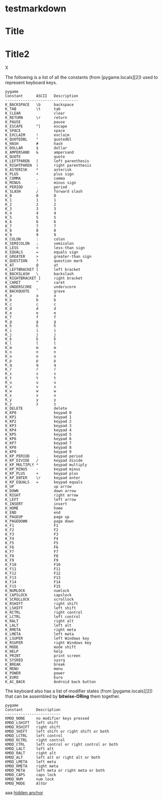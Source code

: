 # testmarkdown

# Title

# Title2

<a name='x'>X</a>

The following is a list of all the constants (from [pygame.locals][2]) used to represent keyboard keys.

    pygame
    Constant      ASCII   Description
    ---------------------------------
    K_BACKSPACE   \b      backspace
    K_TAB         \t      tab
    K_CLEAR               clear
    K_RETURN      \r      return
    K_PAUSE               pause
    K_ESCAPE      ^[      escape
    K_SPACE               space
    K_EXCLAIM     !       exclaim
    K_QUOTEDBL    "       quotedbl
    K_HASH        #       hash
    K_DOLLAR      $       dollar
    K_AMPERSAND   &       ampersand
    K_QUOTE               quote
    K_LEFTPAREN   (       left parenthesis
    K_RIGHTPAREN  )       right parenthesis
    K_ASTERISK    *       asterisk
    K_PLUS        +       plus sign
    K_COMMA       ,       comma
    K_MINUS       -       minus sign
    K_PERIOD      .       period
    K_SLASH       /       forward slash
    K_0           0       0
    K_1           1       1
    K_2           2       2
    K_3           3       3
    K_4           4       4
    K_5           5       5
    K_6           6       6
    K_7           7       7
    K_8           8       8
    K_9           9       9
    K_COLON       :       colon
    K_SEMICOLON   ;       semicolon
    K_LESS        <       less-than sign
    K_EQUALS      =       equals sign
    K_GREATER     >       greater-than sign
    K_QUESTION    ?       question mark
    K_AT          @       at
    K_LEFTBRACKET [       left bracket
    K_BACKSLASH   \       backslash
    K_RIGHTBRACKET ]      right bracket
    K_CARET       ^       caret
    K_UNDERSCORE  _       underscore
    K_BACKQUOTE   `       grave
    K_a           a       a
    K_b           b       b
    K_c           c       c
    K_d           d       d
    K_e           e       e
    K_f           f       f
    K_g           g       g
    K_h           h       h
    K_i           i       i
    K_j           j       j
    K_k           k       k
    K_l           l       l
    K_m           m       m
    K_n           n       n
    K_o           o       o
    K_p           p       p
    K_q           q       q
    K_r           r       r
    K_s           s       s
    K_t           t       t
    K_u           u       u
    K_v           v       v
    K_w           w       w
    K_x           x       x
    K_y           y       y
    K_z           z       z
    K_DELETE              delete
    K_KP0                 keypad 0
    K_KP1                 keypad 1
    K_KP2                 keypad 2
    K_KP3                 keypad 3
    K_KP4                 keypad 4
    K_KP5                 keypad 5
    K_KP6                 keypad 6
    K_KP7                 keypad 7
    K_KP8                 keypad 8
    K_KP9                 keypad 9
    K_KP_PERIOD   .       keypad period
    K_KP_DIVIDE   /       keypad divide
    K_KP_MULTIPLY *       keypad multiply
    K_KP_MINUS    -       keypad minus
    K_KP_PLUS     +       keypad plus
    K_KP_ENTER    \r      keypad enter
    K_KP_EQUALS   =       keypad equals
    K_UP                  up arrow
    K_DOWN                down arrow
    K_RIGHT               right arrow
    K_LEFT                left arrow
    K_INSERT              insert
    K_HOME                home
    K_END                 end
    K_PAGEUP              page up
    K_PAGEDOWN            page down
    K_F1                  F1
    K_F2                  F2
    K_F3                  F3
    K_F4                  F4
    K_F5                  F5
    K_F6                  F6
    K_F7                  F7
    K_F8                  F8
    K_F9                  F9
    K_F10                 F10
    K_F11                 F11
    K_F12                 F12
    K_F13                 F13
    K_F14                 F14
    K_F15                 F15
    K_NUMLOCK             numlock
    K_CAPSLOCK            capslock
    K_SCROLLOCK           scrollock
    K_RSHIFT              right shift
    K_LSHIFT              left shift
    K_RCTRL               right control
    K_LCTRL               left control
    K_RALT                right alt
    K_LALT                left alt
    K_RMETA               right meta
    K_LMETA               left meta
    K_LSUPER              left Windows key
    K_RSUPER              right Windows key
    K_MODE                mode shift
    K_HELP                help
    K_PRINT               print screen
    K_SYSREQ              sysrq
    K_BREAK               break
    K_MENU                menu
    K_POWER               power
    K_EURO                Euro
    K_AC_BACK             Android back button

The keyboard also has a list of modifier states (from [pygame.locals][2]) that can be assembled by **bitwise-ORing** them together.

    pygame
    Constant      Description
    -------------------------
    KMOD_NONE     no modifier keys pressed
    KMOD_LSHIFT   left shift
    KMOD_RSHIFT   right shift
    KMOD_SHIFT    left shift or right shift or both
    KMOD_LCTRL    left control
    KMOD_RCTRL    right control
    KMOD_CTRL     left control or right control or both
    KMOD_LALT     left alt
    KMOD_RALT     right alt
    KMOD_ALT      left alt or right alt or both
    KMOD_LMETA    left meta
    KMOD_RMETA    right meta
    KMOD_META     left meta or right meta or both
    KMOD_CAPS     caps lock
    KMOD_NUM      num lock
    KMOD_MODE     AltGr

aaa
[hidden anchor](#Title2)



